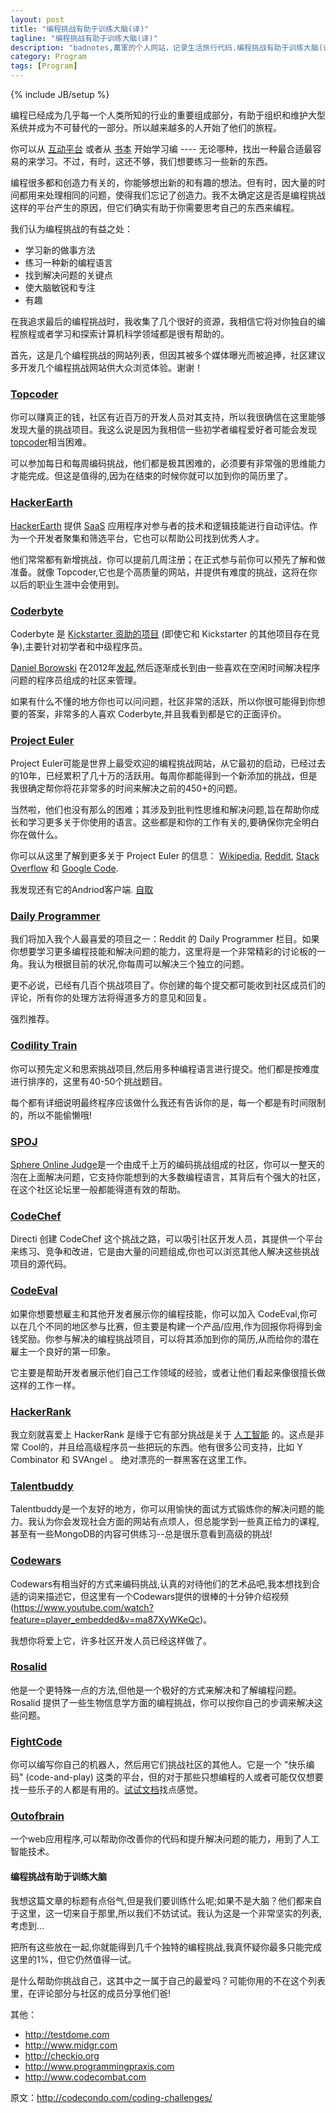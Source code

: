 ```yaml
---
layout: post
title: "编程挑战有助于训练大脑(译)"
tagline: "编程挑战有助于训练大脑(译)"
description: "badnotes,萬軍的个人网站，记录生活旅行代码.编程挑战有助于训练大脑(译)."
category: Program
tags: [Program]
---
```

{% include JB/setup %}


编程已经成为几乎每一个人类所知的行业的重要组成部分，有助于组织和维护大型系统并成为不可替代的一部分。所以越来越多的人开始了他们的旅程。

你可以从 [互动平台](http://codecondo.com/10-ways-to-learn-python/) 或者从 [书本](http://codecondo.com/free-books-theoretical-computer-science/) 开始学习编 ---- 无论哪种，找出一种最合适最容易的来学习。不过，有时，这还不够，我们想要练习一些新的东西。

编程很多都和创造力有关的，你能够想出新的和有趣的想法。但有时，因大量的时间都用来处理相同的问题，使得我们忘记了创造力。我不太确定这是否是编程挑战这样的平台产生的原因，但它们确实有助于你需要思考自己的东西来编程。

我们认为编程挑战的有益之处：

* 学习新的做事方法
* 练习一种新的编程语言
* 找到解决问题的关键点
* 使大脑敏锐和专注
* 有趣

在我追求最后的编程挑战时，我收集了几个很好的资源，我相信它将对你独自的编程旅程或者学习和探索计算机科学领域都是很有帮助的。

首先，这是几个编程挑战的网站列表，但因其被多个媒体曝光而被追捧，社区建议多开发几个编程挑战网站供大众浏览体验。谢谢！


### [Topcoder](http://www.topcoder.com/)

你可以赚真正的钱，社区有近百万的开发人员对其支持，所以我很确信在这里能够发现大量的挑战项目。我这么说是因为我相信一些初学者编程爱好者可能会发现[topcoder](http://www.topcoder.com/)相当困难。

可以参加每日和每周编码挑战，他们都是极其困难的，必须要有非常强的思维能力才能完成。但这是值得的,因为在结束的时候你就可以加到你的简历里了。


### [HackerEarth](http://www.hackerearth.com/)

[HackerEarth](http://www.hackerearth.com/) 提供 [SaaS](http://en.wikipedia.org/wiki/Software_as_a_service) 应用程序对参与者的技术和逻辑技能进行自动评估。作为一个开发者聚集和筛选平台，它也可以帮助公司找到优秀人才。

他们常常都有新增挑战，你可以提前几周注册；在正式参与前你可以预先了解和做准备。就像 Topcoder,它也是个高质量的网站，并提供有难度的挑战，这将在你以后的职业生涯中会使用到。


### [Coderbyte](http://coderbyte.com/)

Coderbyte 是 [Kickstarter 资助的项目](https://www.kickstarter.com/projects/607387981/coderbyte-a-tool-for-programmers) (即使它和 Kickstarter 的其他项目存在竞争),主要针对初学者和中级程序员。

[Daniel Borowski](http://danielborowski.com/) 在2012年[发起](http://www.crunchbase.com/company/coderbyte),然后逐渐成长到由一些喜欢在空闲时间解决程序问题的程序员组成的社区来管理。

如果有什么不懂的地方你也可以问问题，社区非常的活跃，所以你很可能得到你想要的答案，非常多的人喜欢 Coderbyte,并且我看到都是它的正面评价。


### [Project Euler](https://projecteuler.net/)

Project Euler可能是世界上最受欢迎的编程挑战网站，从它最初的启动，已经过去的10年，已经累积了几十万的活跃用。每周你都能得到一个新添加的挑战，但是我很确定帮你将花非常多的时间来解决之前的450+的问题。

当然啦，他们也没有那么的困难；其涉及到批判性思维和解决问题,旨在帮助你成长和学习更多关于你使用的语言。这些都是和你的工作有关的,要确保你完全明白你在做什么。

你可以从这里了解到更多关于 Project Euler 的信息： [Wikipedia](http://en.wikipedia.org/wiki/Project_Euler), [Reddit](http://www.reddit.com/r/projecteuler/), [Stack Overflow](http://stackoverflow.com/questions/tagged/project-euler) 和 [Google Code](https://code.google.com/p/projecteuler-solutions/).

我发现还有它的Andriod客户端. [自取](https://play.google.com/store/apps/details?id=in.nishitp.euler)


### [Daily Programmer](http://www.reddit.com/r/dailyprogrammer)

我们将加入我个人最喜爱的项目之一：Reddit 的 Daily Programmer 栏目。如果你想要学习更多编程技能和解决问题的能力，这里将是一个非常精彩的讨论板的一角。我认为根据目前的状况,你每周可以解决三个独立的问题。

更不必说，已经有几百个挑战项目了。你创建的每个提交都可能收到社区成员们的评论，所有你的处理方法将得道多方的意见和回复。

强烈推荐。


### [Codility Train](https://codility.com/train/)

你可以预先定义和思索挑战项目,然后用多种编程语言进行提交。他们都是按难度进行排序的，这里有40-50个挑战题目。

每个都有详细说明最终程序应该做什么我还有告诉你的是，每一个都是有时间限制的，所以不能偷懒哦!

### [SPOJ](http://www.spoj.com/)

[Sphere Online Judge](http://en.wikipedia.org/wiki/SPOJ)是一个由成千上万的编码挑战组成的社区，你可以一整天的泡在上面解决问题，它支持你能想到的大多数编程语言，其背后有个强大的社区，在这个社区论坛里一般都能得道有效的帮助。


### [CodeChef](http://www.codechef.com/)

Directi 创建 CodeChef 这个挑战之路，可以吸引社区开发人员，其提供一个平台来练习、竞争和改进，它是由大量的问题组成,你也可以浏览其他人解决这些挑战项目的源代码。

### [CodeEval](https://www.codeeval.com/)


如果你想要想雇主和其他开发者展示你的编程技能，你可以加入 CodeEval,你可以在几个不同的地区参与比赛，但主要是构建一个产品/应用,作为回报你将得到金钱奖励。你参与解决的编程挑战项目，可以将其添加到你的简历,从而给你的潜在雇主一个良好的第一印象。

它主要是帮助开发者展示他们自己工作领域的经验，或者让他们看起来像很擅长做这样的工作一样。


### [HackerRank](https://www.hackerrank.com/)

我立刻就喜爱上 HackerRank 是缘于它有部分挑战是关于 [人工智能](http://zh.wikipedia.org/wiki/%E4%BA%BA%E5%B7%A5%E6%99%BA%E8%83%BD) 的。这点是非常 Cool的，并且给高级程序员一些把玩的东西。他有很多公司支持，比如 Y Combinator 和 SVAngel 。
绝对漂亮的一群黑客在这里工作。


### [Talentbuddy](http://www.talentbuddy.co/)

Talentbuddy是一个友好的地方，你可以用愉快的面试方式锻炼你的解决问题的能力。我认为你会发现社会方面的网站有点烦人，但总能学到一些真正给力的课程,甚至有一些MongoDB的内容可供练习--总是很乐意看到高级的挑战!


### [Codewars](http://www.codewars.com/)

Codewars有相当好的方式来编码挑战,认真的对待他们的艺术品吧,我本想找到合适的词来描述它，但这里有一个Codewars提供的很棒的十分钟介绍视频(https://www.youtube.com/watch?feature=player_embedded&v=ma87XyWKeQc)。

我想你将爱上它，许多社区开发人员已经这样做了。


### [Rosalid](http://rosalind.info/problems/locations/)

他是一个更特殊一点的方法,但他是一个极好的方式来解决和了解编程问题。 Rosalid 提供了一些生物信息学方面的编程挑战，你可以按你自己的步调来解决这些问题。


### [FightCode](http://fightcodegame.com/)

你可以编写你自己的机器人，然后用它们挑战社区的其他人。它是一个 "快乐编码" (code-and-play) 这类的平台，但的对于那些只想编程的人或者可能仅仅想要找一些乐子的人都是有用的。[试试文档](http://beta.fightcodegame.com/docs/)找点感觉。


### [Outofbrain](http://outofbrain.com)

一个web应用程序,可以帮助你改善你的代码和提升解决问题的能力，用到了人工智能技术。

#### 编程挑战有助于训练大脑

我想这篇文章的标题有点俗气,但是我们要训练什么呢;如果不是大脑？他们都来自于这里，这一切来自于那里,所以我们不妨试试。我认为这是一个非常坚实的列表,考虑到…

把所有这些放在一起,你就能得到几千个独特的编程挑战,我真怀疑你最多只能完成这里的1%，但它仍然值得一试。

是什么帮助你挑战自己，这其中之一属于自己的最爱吗？可能你用的不在这个列表里，在评论部分与社区的成员分享他们爸!

其他：

* http://testdome.com
* http://www.midgr.com
* http://checkio.org
* http://www.programmingpraxis.com
* http://www.codecombat.com


原文：http://codecondo.com/coding-challenges/